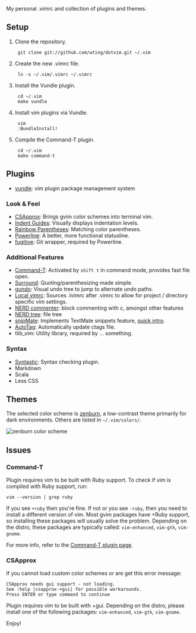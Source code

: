 
My personal .vimrc and collection of plugins and themes.

## Setup

1. Clone the repository.

        git clone git://github.com/wting/dotvim.git ~/.vim

2. Create the new .vimrc file.

        ln -s ~/.vim/.vimrc ~/.vimrc

3. Install the Vundle plugin.

        cd ~/.vim
        make vundle

4. Install vim plugins via Vundle.

        vim
        :BundleInstall!

5. Compile the Command-T plugin.

        cd ~/.vim
        make command-t

## Plugins

- [vundle][vundle]: vim plugin package management system

### Look & Feel
- [CSApprox][csapprox]: Brings gvim color schemes into terminal vim.
- [Indent Guides][indent]: Visually displays indentation levels.
- [Rainbow Parentheses][rainbow]: Matching color parentheses.
- [Powerline][powerline]: A better, more functional statusline.
- [fugitive][fugitive]: Git wrapper, required by Powerline.

### Additional Features
- [Command-T][command-t]: Activated by `shift t` in command mode, provides fast file open.
- [Surround][surround]: Quoting/parenthesizing made simple.
- [gundo][gundo]: Visual undo tree to jump to alternate undo paths.
- [Local vimrc][local]: Sources .lvimrc after .vimrc to allow for project / directory specific vim settings.
- [NERD commenter][nerd-commenter]: block commenting with <leader>c<space>, amongst other features
- [NERD tree][nerd-tree]: file tree
- [snipMate][snipmate]: Implements TextMate snippets feature, [quick intro](http://vimeo.com/3535418).
- [AutoTag][autotag]: Automatically update ctags file.
- tlib_vim: Utility library, required by ... something.

### Syntax
- [Syntastic][syntastic]: Syntax checking plugin.
- Markdown
- Scala
- Less CSS

## Themes

The selected color scheme is [zenburn](http://slinky.imukuppi.org/zenburnpage/), a low-contrast theme primarily for dark environments. Others are listed in `~/.vim/colors/`.

![zenburn color scheme](http://slinky.imukuppi.org/wpress/wp-content/uploads/2008/04/zenburn.png "zenburn")

## Issues

### Command-T

Plugin requires vim to be built with Ruby support. To check if vim is compiled with Ruby support, run:

    vim --version | grep ruby

If you see `+ruby` then you're fine. If not or you see `-ruby`, then you need to install a different version of vim. Most gvim packages have +Ruby support, so installing these packages will usually solve the problem. Depending on the distro, these packages are typically called: `vim-enhanced`, `vim-gtk`, `vim-gnome`.

For more info, refer to the [Command-T plugin page](http://www.vim.org/scripts/script.php?script_id=3025).

### CSApprox

If you cannot load custom color schemes or are get this error message:

    CSApprox needs gui support - not loading.
    See :help |csapprox-+gui| for possible workarounds.
    Press ENTER or type command to continue

Plugin requires vim to be built with +gui.  Depending on the distro, please install one of the following packages: `vim-enhanced`, `vim-gtk`, `vim-gnome`.

Enjoy!

[vundle]: https://github.com/gmarik/vundle
[csapprox]: http://www.vim.org/scripts/script.php?script_id=2390
[indent]: http://www.vim.org/scripts/script.php?script_id=3361
[rainbow]: http://www.vim.org/scripts/script.php?script_id=3772
[powerline]: http://www.vim.org/scripts/script.php?script_id=3881
[fugitive]: http://www.vim.org/scripts/script.php?script_id=2975
[command-t]: http://www.vim.org/scripts/script.php?script_id=3025
[local]: http://www.vim.org/scripts/script.php?script_id=441
[nerd-commenter]: http://www.vim.org/scripts/script.php?script_id=1218
[nerd-tree]: http://www.vim.org/scripts/script.php?script_id=1658
[snipmate]: http://www.vim.org/scripts/script.php?script_id=2540
[syntastic]: http://www.vim.org/scripts/script.php?script_id=2736
[gundo]: https://github.com/sjl/gundo.vim
[surround]: https://github.com/tpope/vim-surround/#surroundvim
[autotag]: http://www.vim.org/scripts/script.php?script_id=1343
